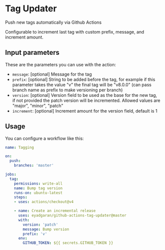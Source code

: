 # Tag Updater

Push new tags automatically via Github Actions

Configurable to increment last tag with custom prefix, message, and increment amount.

## Input parameters

These are the parameters you can use with the action:

- `message`: [optional] Message for the tag
- `prefix`: [optional] String to be added before the tag, for example if this parameter takes the value "v" the final tag will be "v8.0.0" (can pass branch name as prefix to make versioning per branch)
- `version`: [optional] Version field to be used as the base for the new tag, if not provided the patch version will be incremented. Allowed values are "major", "minor", "patch"
- `increment`: [optional] Increment amount for the version field, default is 1

## Usage

You can configure a workflow like this:

```yaml
name: Tagging

on:
  push:
    branches: 'master'

jobs:
  tag:
    permissions: write-all
    name: Bump tag version
    runs-on: ubuntu-latest
    steps:
    - uses: actions/checkout@v4

    - name: Create an incremental release
      uses: eyadgaran/github-actions-tag-updater@master
      with:
        version: 'patch'
        message: Bump version
        prefix: 'v'
      env:
        GITHUB_TOKEN: ${{ secrets.GITHUB_TOKEN }}
```

